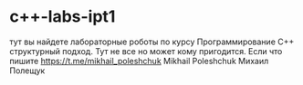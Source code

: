 # c++-labs-ipt1
тут вы найдете лабораторные роботы по курсу Программирование С++ структурный подход. Тут не все но может кому пригодится. Если что пишите https://t.me/mikhail_poleshchuk 
Mikhail Poleshchuk Михаил Полещук 
